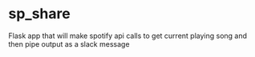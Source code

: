 # sp_share
Flask app that will make spotify api calls to get current playing song and then pipe output as a slack message
